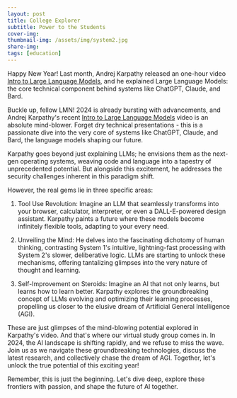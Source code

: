 ```yaml
---
layout: post
title: College Explorer
subtitle: Power to the Students
cover-img: 
thumbnail-img: /assets/img/system2.jpg
share-img: 
tags: [education]
---
```

Happy New Year! Last month, Andrej Karpathy released an one-hour video [Intro to Large Language Models](https://www.youtube.com/watch?v=zjkBMFhNj_g), and he explained Large Language Models: the core technical component behind systems like ChatGPT, Claude, and Bard. 

Buckle up, fellow LMN! 2024 is already bursting with advancements, and Andrej Karpathy's recent [Intro to Large Language Models](https://www.youtube.com/watch?v=zjkBMFhNj_g) video is an absolute mind-blower. Forget dry technical presentations - this is a passionate dive into the very core of systems like ChatGPT, Claude, and Bard, the language models shaping our future.

Karpathy goes beyond just explaining LLMs; he envisions them as the next-gen operating systems, weaving code and language into a tapestry of unprecedented potential. But alongside this excitement, he addresses the security challenges inherent in this paradigm shift.

However, the real gems lie in three specific areas:

1. Tool Use Revolution: Imagine an LLM that seamlessly transforms into your browser, calculator, interpreter, or even a DALL-E-powered design assistant. Karpathy paints a future where these models become infinitely flexible tools, adapting to your every need.

2. Unveiling the Mind: He delves into the fascinating dichotomy of human thinking, contrasting System 1's intuitive, lightning-fast processing with System 2's slower, deliberative logic. LLMs are starting to unlock these mechanisms, offering tantalizing glimpses into the very nature of thought and learning.

3. Self-Improvement on Steroids: Imagine an AI that not only learns, but learns how to learn better. Karpathy explores the groundbreaking concept of LLMs evolving and optimizing their learning processes, propelling us closer to the elusive dream of Artificial General Intelligence (AGI).

These are just glimpses of the mind-blowing potential explored in Karpathy's video. And that's where our virtual study group comes in. In 2024, the AI landscape is shifting rapidly, and we refuse to miss the wave. Join us as we navigate these groundbreaking technologies, discuss the latest research, and collectively chase the dream of AGI. Together, let's unlock the true potential of this exciting year!

Remember, this is just the beginning. Let's dive deep, explore these frontiers with passion, and shape the future of AI together.
